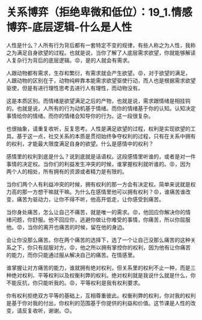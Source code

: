 # 关系博弈（拒绝卑微和低位）：19_1.情感博弈-底层逻辑-什么是人性

人性是什么？人所有行为背后都有一套特定不变的规律，有些人称之为人性，我称之为满足自身欲望的过程。也就是说，当你了解了人底层需求欲望，你就能够解读人复杂行为背后的底层逻辑。😡，是的人就会有需求。

人跟动物都有需求，生存和繁衍，有需求就会产生欲望。😡，对于欲望的满足，人跟动物的区别在于，动物纯粹靠本能需求欲望驱使行动，而人也是根据需求欲望驱使，但是有进行理性思考去进行人有理性，而动物没有。

这是本质区别。而情绪是欲望满足之后的产物，也就是说，需求跟情绪是相挂钩的。也就是说，人所有的行为动机基于情绪。而你的情绪基于你的认知。认知决定事情给你的情绪。而你的情绪会知导你的行为。这一段很复杂。

也很抽象，请重复收听，反复思考。人性是满足欲望的过程，权利是实现欲望的工具。基于这一点，社交关系的本质是贯彻始终争夺权利的过程，只有在关系中拥有的权利，才能最大限度满足自身的欲望。什么是感情中的权利？

感情里的权利到底是什么？说到底就是话语权。这段感情里听谁的，或者是对一件事情的决定权。当你们的利益发生冲突的时候，谁掌握权利就听谁的。😡，因为两个人的相处，所有拥有的资源或者精力是有限的。

当你们两个人有利益冲突的时候，拥有权利的那一方会有决定权。简单来说就是权力高的那一方想干嘛就干嘛。为什么在感情里他可以拥有权利？😡，谁痛苦谁改变，痛苦为驱动力，让你不得不听，他高开低走，让你感受到痛苦。

当你身处痛苦，怎么让自己不痛苦，就是唯一的需求。😡，他回应你解决你的情绪问题，你舒服。他不回应你，逃避你做让你难受的事情，你痛苦，所以你屈服他。😡，当你的离开也痛苦的时候，留在他的身边。

会让你没那么痛苦。你在两个痛苦的选择下，选了一个让自己没那么痛苦的这种关系之下，你只有屈服对方。😡，他之所以拥有掌控你的权利，因为他有让你痛苦的能力，而你只能通过服从解决自己的痛苦。在情感里。

谁掌握让对方痛苦的能力，谁就拥有绝对权利，但关系里的权利不止一种，而是三种绝对权利、平等权利以及权衡利弊的权利。绝对权利就是我说什么就是什么，你不能反抗，你只能听我的。😡，平等权利是我有权利要求。

你有权利拒绝双方平等的基础上，互相尊重彼此。权衡利弊的权利，你对我的权利是基于你对我的付出，你权利的范围基于你提供的利益和价值。这节课是人性的改变，请反复收听，谢谢。😊。

